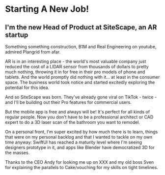 # Starting A New Job!
## I'm the new Head of Product at SiteScape, an AR startup

Something something construction, B1M and Real Engineering on youtube, admired Plangrid from afar.

AR is in an interesting place - the world's most valuable company just reduced the cost of a LIDAR sensor from thousands of dollars to pretty much nothing, throwing it in for free in their pro models of phone and tablets. And the world promptly did nothing with it... at least in the consumer space. The business world took notice and started excitedly exploring the potential for this idea.

And so SiteScape was born. They've already gone viral on TikTok - twice - and I'll be building out their Pro features for commercial users.

But the mobile app is free and always will be! It's perfect for all kinds of regular people. Now you don't have to be a professional architect or CAD expert to do a 3D laser scan of the bathroom you want to remodel. 

On a personal front, I'm super excited by how much there is to learn, things that were on my personal backlog and that I wanted to tackle on my own time anyway: SwiftUI has reached a maturity level where I'm seeing designers prototype in it, and apps like Blender have democratized 3D for the masses.

Thanks to the CEO Andy for looking me up on XXX and my old boss Sven for explaining the parallels to Cake/vouching for my skills on tight timelines.
